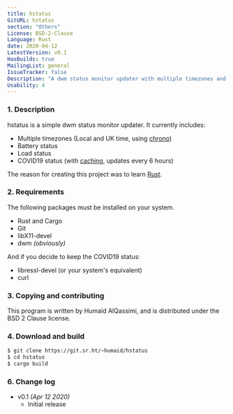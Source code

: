 ```yaml
---
title: hstatus
GitURL: hstatus
section: "Others"
License: BSD-2-Clause
Language: Rust
date: 2020-04-12
LatestVersion: v0.1
HasBuilds: true
MailingList: general
IssueTracker: false
Description: "A dwm status monitor updater with multiple timezones and COVID19 stats."
Usability: 4
---
```


### 1. Description

hstatus is a simple dwm status monitor updater. It currently includes:

- Multiple timezones (Local and UK time, using [chrono])
- Battery status
- Load status
- COVID19 status (with [caching], updates every 6 hours)

The reason for creating this project was to learn [Rust].

[chrono]: https://crates.io/crates/chrono
[caching]: https://crates.io/crates/cached
[Rust]: https://www.rust-lang.org/

### 2. Requirements

The following packages must be installed on your system.

- Rust and Cargo
- Git
- libX11-devel
- dwm _(obviously)_

And if you decide to keep the COVID19 status:

- libressl-devel (or your system's equivalent)
- curl

### 3. Copying and contributing

This program is written by Humaid AlQassimi,
and is distributed under the BSD 2 Clause license.  

### 4. Download and build

```sh
$ git clone https://git.sr.ht/~humaid/hstatus
$ cd hstatus
$ cargo build
```

### 6. Change log

- v0.1 *(Apr 12 2020)*
  - Initial release

